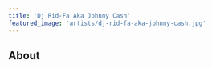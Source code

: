```yaml
---
title: 'Dj Rid-Fa Aka Johnny Cash'
featured_image: 'artists/dj-rid-fa-aka-johnny-cash.jpg'
---
```


## About


